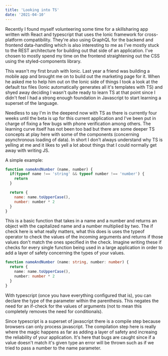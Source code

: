 ```yaml
---
title: 'Looking into TS'
date: '2021-04-10'
---
```


Recently I found myself volunteering some time for a skillsharing app written with React and typescript that uses the Ionic framework for cross-platform compatibility. They're also using GraphQL for the backend and frontend data-handling which is also interesting to me as I've mostly stuck to the REST architecture for building out that side of an application. I've chosen to mostly spend my time on the frontend straightening out the CSS using the styled-components library.

This wasn't my first brush with Ionic. Last year a friend was building a mobile app and brought me on to build out the marketing page for it. When he asked me to help him out on the Ionic side of things I took a look at the default tsx files (Ionic automatically generates all it's templates with TS) and shyed away deciding I wasn't quite ready to learn TS at that point since I didn't feel I had a strong enough foundation in Javascript to start learning a superset of the language.

Needless to say I'm in the deepend now with TS as there is currently four weeks until the beta is up for this current application and I've been put in charge of fixing a few bugs with phone verification among others. The learning curve itself has not been too bad but there are some deeper TS concepts at play here with some of the components (concerning asynchronous loading of data). In short I don't always understand why TS is yelling at me and it likes to yell a lot about things that I could normally get away with writing JS. 

A simple example:

```js
function nameAndNumber (name, number) {
  if(typeof name !== 'string' && typeof number !== 'number') {
    return
  }

  return {
    name: name.toUpperCase(),
    number: number * 2
  }
}

```
This is a basic function that takes in a name and a number and returns an object with the capitalized name and a number multiplied by two. The if check here is what really matters, what this does is uses the typeof operator to check the values of the incoming arguments and returns if those values don't match the ones specified in the check. Imagine writing these if checks for every single function being used in a large application in order to add a layer of safety concerning the types of your values.

```ts
function nameAndNumber (name: string, number: number) {
  return {
    name: name.toUpperCase(),
    number: number * 2
  }
}
```

With typescript (once you have everything configured that is), you can declare the type of the parameter within the parenthesis. This negates the need for an if-check for the values of arguments (not to mean this completely removes the need for conditionals). 

Since typescript is a superset of javascript there is a compile step because browsers can only process javascript. The compilation step here is really where the magic happens as far as adding a layer of safety and increaing the reliability of your application. It's here that bugs are caught since if a value doesn't match it's given type an error will be thrown such as if we tried to pass a number to the name parameter.